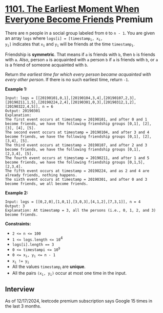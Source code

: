 # [1101. The Earliest Moment When Everyone Become Friends](https://leetcode.com/problems/the-earliest-moment-when-everyone-become-friends/) **Premium**

There are n people in a social group labeled from `0` to `n - 1`. You are given an array `logs` where <code>logs[i] = [timestamp<sub>i</sub>, x<sub>i</sub>, y<sub>i</sub>]</code> indicates that <code>x<sub>i</sub></code> and <code>y<sub>i</sub></code> will be friends at the time <code>timestamp<sub>i</sub></code>.

Friendship is **symmetric**. That means if `a` is friends with `b`, then `b` is friends with `a`. Also, person `a` is acquainted with `a` person `b` if `a` is friends with `b`, or `a` is a friend of someone acquainted with `b`.

Return _the earliest time for which every person became acquainted with every other person_. If there is no such earliest time, return `-1`.

**Example 1:**
```
Input: logs = [[20190101,0,1],[20190104,3,4],[20190107,2,3],[20190211,1,5],[20190224,2,4],[20190301,0,3],[20190312,1,2],[20190322,4,5]], n = 6
Output: 20190301
Explanation:
The first event occurs at timestamp = 20190101, and after 0 and 1 become friends, we have the following friendship groups [0,1], [2], [3], [4], [5].
The second event occurs at timestamp = 20190104, and after 3 and 4 become friends, we have the following friendship groups [0,1], [2], [3,4], [5].
The third event occurs at timestamp = 20190107, and after 2 and 3 become friends, we have the following friendship groups [0,1], [2,3,4], [5].
The fourth event occurs at timestamp = 20190211, and after 1 and 5 become friends, we have the following friendship groups [0,1,5], [2,3,4].
The fifth event occurs at timestamp = 20190224, and as 2 and 4 are already friends, nothing happens.
The sixth event occurs at timestamp = 20190301, and after 0 and 3 become friends, we all become friends.
```

**Example 2:**
```
Input: logs = [[0,2,0],[1,0,1],[3,0,3],[4,1,2],[7,3,1]], n = 4
Output: 3
Explanation: At timestamp = 3, all the persons (i.e., 0, 1, 2, and 3) become friends.
```

**Constraints:**
* `2 <= n <= 100`
* `1 <= logs.length <= 10`<sup>4</sup>
* `logs[i].length == 3`
* <code>0 <= timestampi <= 10<sup>9</sup></code>
* <code>0 <= x<sub>i</sub>, y<sub>i</sub> <= n - 1</code>
* <code>x<sub>i</sub> != y<sub>i</sub></code>
* All the values `timestamp`<sub>i</sub> are **unique**.
* All the pairs <code>(x<sub>i</sub>, y<sub>i</sub>)</code> occur at most one time in the input.

## Interview
As of 12/17/2024, leetcode premium subscription says Google 15 times in the last 3 months.
